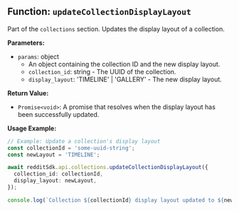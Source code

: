 ## Function: `updateCollectionDisplayLayout`

Part of the `collections` section. Updates the display layout of a collection.

**Parameters:**

- `params`: object
  - An object containing the collection ID and the new display layout.
  - `collection_id`: string - The UUID of the collection.
  - `display_layout`: 'TIMELINE' | 'GALLERY' - The new display layout.

**Return Value:**

- `Promise<void>`: A promise that resolves when the display layout has been successfully updated.

**Usage Example:**

```typescript
// Example: Update a collection's display layout
const collectionId = 'some-uuid-string';
const newLayout = 'TIMELINE';

await redditSdk.api.collections.updateCollectionDisplayLayout({
  collection_id: collectionId,
  display_layout: newLayout,
});

console.log(`Collection ${collectionId} display layout updated to ${newLayout}.`);
``` 